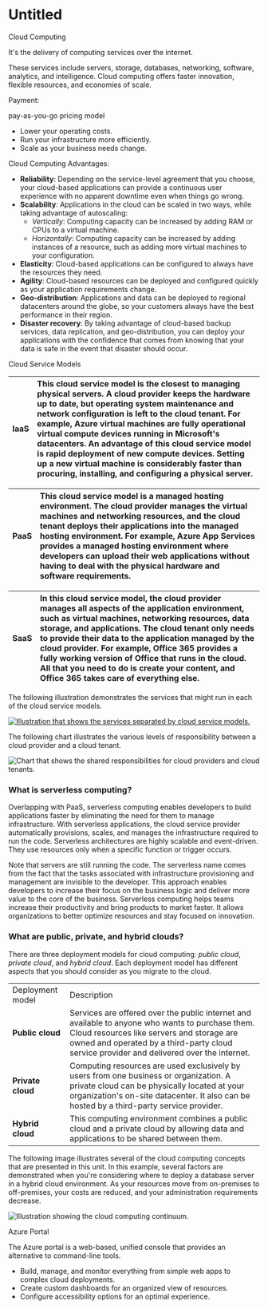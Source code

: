 # Untitled

Cloud Computing

It's the delivery of computing services over the internet.

These services include servers, storage, databases, networking, software, analytics, and intelligence. Cloud computing offers faster innovation, flexible resources, and economies of scale.

Payment:

pay-as-you-go pricing model

* Lower your operating costs.
* Run your infrastructure more efficiently.
* Scale as your business needs change.

Cloud Computing Advantages:

* **Reliability**: Depending on the service-level agreement that you choose, your cloud-based applications can provide a continuous user experience with no apparent downtime even when things go wrong.
* **Scalability**: Applications in the cloud can be scaled in two ways, while taking advantage of autoscaling:
  * _Vertically_: Computing capacity can be increased by adding RAM or CPUs to a virtual machine.
  * _Horizontally_: Computing capacity can be increased by adding instances of a resource, such as adding more virtual machines to your configuration.
* **Elasticity**: Cloud-based applications can be configured to always have the resources they need.
* **Agility**: Cloud-based resources can be deployed and configured quickly as your application requirements change.
* **Geo-distribution**: Applications and data can be deployed to regional datacenters around the globe, so your customers always have the best performance in their region.
* **Disaster recovery**: By taking advantage of cloud-based backup services, data replication, and geo-distribution, you can deploy your applications with the confidence that comes from knowing that your data is safe in the event that disaster should occur.

Cloud Service Models

| **IaaS** | This cloud service model is the closest to managing physical servers. A cloud provider keeps the hardware up to date, but operating system maintenance and network configuration is left to the cloud tenant. For example, Azure virtual machines are fully operational virtual compute devices running in Microsoft's datacenters. An advantage of this cloud service model is rapid deployment of new compute devices. Setting up a new virtual machine is considerably faster than procuring, installing, and configuring a physical server. |
| :--- | :--- |


| **PaaS** | This cloud service model is a managed hosting environment. The cloud provider manages the virtual machines and networking resources, and the cloud tenant deploys their applications into the managed hosting environment. For example, Azure App Services provides a managed hosting environment where developers can upload their web applications without having to deal with the physical hardware and software requirements. |
| :--- | :--- |


| **SaaS** | In this cloud service model, the cloud provider manages all aspects of the application environment, such as virtual machines, networking resources, data storage, and applications. The cloud tenant only needs to provide their data to the application managed by the cloud provider. For example, Office 365 provides a fully working version of Office that runs in the cloud. All that you need to do is create your content, and Office 365 takes care of everything else. |
| :--- | :--- |


The following illustration demonstrates the services that might run in each of the cloud service models.

[![Illustration that shows the services separated by cloud service models.](https://docs.microsoft.com/en-us/learn/azure-fundamentals/intro-to-azure-fundamentals/media/iaas-paas-saas.png)](https://docs.microsoft.com/en-us/learn/azure-fundamentals/intro-to-azure-fundamentals/media/iaas-paas-saas-expanded.png#lightbox)

The following chart illustrates the various levels of responsibility between a cloud provider and a cloud tenant.

![Chart that shows the shared responsibilities for cloud providers and cloud tenants.](https://docs.microsoft.com/en-us/learn/azure-fundamentals/intro-to-azure-fundamentals/media/shared-responsibility.png)

### What is serverless computing? <a id="what-is-serverless-computing"></a>

Overlapping with PaaS, serverless computing enables developers to build applications faster by eliminating the need for them to manage infrastructure. With serverless applications, the cloud service provider automatically provisions, scales, and manages the infrastructure required to run the code. Serverless architectures are highly scalable and event-driven. They use resources only when a specific function or trigger occurs.

Note that servers are still running the code. The serverless name comes from the fact that the tasks associated with infrastructure provisioning and management are invisible to the developer. This approach enables developers to increase their focus on the business logic and deliver more value to the core of the business. Serverless computing helps teams increase their productivity and bring products to market faster. It allows organizations to better optimize resources and stay focused on innovation.

### What are public, private, and hybrid clouds? <a id="what-are-public-private-and-hybrid-clouds"></a>

There are three deployment models for cloud computing: _public cloud_, _private cloud_, and _hybrid cloud_. Each deployment model has different aspects that you should consider as you migrate to the cloud.

|  |  |
| :--- | :--- |
| Deployment model | Description |
| **Public cloud** | Services are offered over the public internet and available to anyone who wants to purchase them. Cloud resources like servers and storage are owned and operated by a third-party cloud service provider and delivered over the internet. |
| **Private cloud** | Computing resources are used exclusively by users from one business or organization. A private cloud can be physically located at your organization's on-site datacenter. It also can be hosted by a third-party service provider. |
| **Hybrid cloud** | This computing environment combines a public cloud and a private cloud by allowing data and applications to be shared between them. |

The following image illustrates several of the cloud computing concepts that are presented in this unit. In this example, several factors are demonstrated when you're considering where to deploy a database server in a hybrid cloud environment. As your resources move from on-premises to off-premises, your costs are reduced, and your administration requirements decrease.

![Illustration showing the cloud computing continuum.](https://docs.microsoft.com/en-us/learn/azure-fundamentals/intro-to-azure-fundamentals/media/cloud-computing-continuum.png)

Azure Portal

The Azure portal is a web-based, unified console that provides an alternative to command-line tools.

* Build, manage, and monitor everything from simple web apps to complex cloud deployments.
* Create custom dashboards for an organized view of resources.
* Configure accessibility options for an optimal experience.



